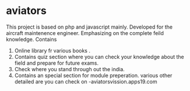 # aviators
This project is based on php and javascript mainly.
Developed for the aircraft maintenence engineer.
Emphasizing on the complete feild knowledge.
Contains
1. Online library fr various books .
2. Contains quiz section where you can check your knowledge about the field and prepare for future exams.
3. Check where you stand through out the india.
4. Contains an special section for module preperation.
various other detailed are you can check on -aviatorsvission.apps19.com
